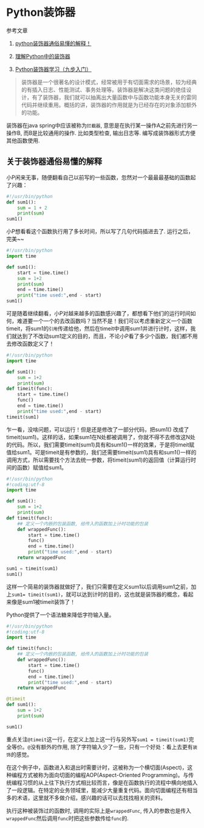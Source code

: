 # Python装饰器

参考文章

1. [python装饰器通俗易懂的解释！](http://www.cnblogs.com/songyue/p/5196809.html)

2. [理解Python中的装饰器](http://www.cnblogs.com/rollenholt/archive/2012/05/02/2479833.html)

3. [Python装饰器学习（九步入门）](http://www.cnblogs.com/rhcad/archive/2011/12/21/2295507.html)

> 装饰器是一个很著名的设计模式，经常被用于有切面需求的场景，较为经典的有插入日志、性能测试、事务处理等。装饰器是解决这类问题的绝佳设计，有了装饰器，我们就可以抽离出大量函数中与函数功能本身无关的雷同代码并继续重用。概括的讲，装饰器的作用就是为已经存在的对象添加额外的功能。

装饰器在java spring中应该被称为`拦截器`, 意思是在执行某一操作A之前先进行另一操作B, 而B是比较通用的操作. 比如类型检查, 输出日志等. 编写成装饰器形式方便其他函数使用. 

## 关于装饰器通俗易懂的解释

小P闲来无事，随便翻看自己以前写的一些函数，忽然对一个最最最基础的函数起了兴趣：

```py
#!/usr/bin/python
def sum1():
    sum = 1 + 2
    print(sum)
sum1()
```


小P想看看这个函数执行用了多长时间，所以写了几句代码插进去了. 运行之后，完美~~

```py
#!/usr/bin/python
import time

def sum1():
    start = time.time()
    sum = 1+2
    print(sum)
    end = time.time()
    print("time used:",end - start)
sum1()
```

可是随着继续翻看，小P对越来越多的函数感兴趣了，都想看下他们的运行时间如何，难道要一个一个的去改函数吗？当然不是！我们可以考虑重新定义一个函数timeit，将sum1的`引用`传递给他，然后在timeit中调用sum1并进行计时，这样，我们就达到了不改动sum1定义的目的，而且，不论小P看了多少个函数，我们都不用去修改函数定义了！

```py
#!/usr/bin/python
import time

def sum1():
    sum = 1+2
    print(sum)
def timeit(func):
    start = time.time()
    func()
    end = time.time()
    print("time used:",end - start)
timeit(sum1)
```

乍一看，没啥问题，可以运行！但是还是修改了一部分代码，把sum1() 改成了timeit(sum1)。这样的话，如果sum1在N处都被调用了，你就不得不去修改这N处的代码。所以，我们需要timeit(sum1)具有和sum1()一样的效果，于是将timeit赋值给sum1。可是timeit是有参数的，我们还需要timeit(sum1)具有和sum1()一样的调用方式，所以需要找个方法去统一参数，将timeit(sum1)的返回值（计算运行时间的函数）赋值给sum1。

```py
#!/usr/bin/python
#!coding:utf-8
import time

def sum1():
    sum = 1+2
    print(sum)
def timeit(func):
    ## 定义一个内嵌的包装函数, 给传入的函数加上计时功能的包装
    def wrappedFunc():
        start = time.time()
        func()
        end = time.time()
        print("time used:",end - start)
    return wrappedFunc

sum1 = timeit(sum1)
sum1()
```

这样一个简易的装饰器就做好了，我们只需要在定义sum1以后调用sum1之前，加上`sum1= timeit(sum1)`，就可以达到计时的目的，这也就是装饰器的概念，看起来像是sum1被timeit装饰了！

Python提供了一个语法糖来降低字符输入量。

```py
#!/usr/bin/python
#!coding:utf-8
import time

def timeit(func):
    ## 定义一个内嵌的包装函数, 给传入的函数加上计时功能的包装
    def wrappedFunc():
        start = time.time()
        func()
        end = time.time()
        print("time used:",end - start)
    return wrappedFunc

@timeit
def sum1():
    sum = 1+2
    print(sum)

sum1()
```

重点关注`@timeit`这一行，在定义上加上这一行与另外写`sum1 = timeit(sum1)`完全等价。`@`没有额外的作用, 除了字符输入少了一些，只有一个好处：看上去更有`装饰`的感觉。

在这个例子中，函数进入和退出时需要计时，这被称为一个横切面(Aspect)，这种编程方式被称为面向切面的编程AOP(Aspect-Oriented Programming)。与传统编程习惯的从上往下执行方式相比较而言，像是在函数执行的流程中横向地插入了一段逻辑。在特定的业务领域里，能减少大量重复代码。面向切面编程还有相当多的术语，这里就不多做介绍，感兴趣的话可以去找找相关的资料。

执行这种被装饰过的函数时, 调用的实际上是`wrappedFunc`, 传入的参数也是传入`wrappedFunc`然后调用`func`时把这些参数传给`func`的.

